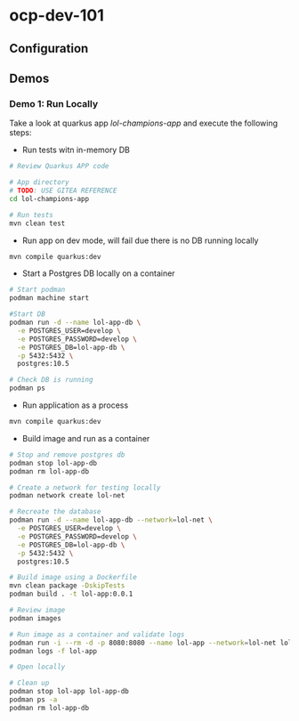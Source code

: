 # ocp-dev-101

## Configuration

## Demos

### Demo 1: Run Locally

Take a look at quarkus app *lol-champions-app* and execute the following steps:

- Run tests witn in-memory DB
```sh
# Review Quarkus APP code

# App directory
# TODO: USE GITEA REFERENCE
cd lol-champions-app

# Run tests
mvn clean test
```
- Run app on dev mode, will fail due there is no DB running locally
```sh
mvn compile quarkus:dev
```
- Start a Postgres DB locally on a container
```sh
# Start podman
podman machine start

#Start DB
podman run -d --name lol-app-db \
  -e POSTGRES_USER=develop \
  -e POSTGRES_PASSWORD=develop \
  -e POSTGRES_DB=lol-app-db \
  -p 5432:5432 \
  postgres:10.5

# Check DB is running
podman ps
```
- Run application as a process
```sh
mvn compile quarkus:dev
```
- Build image and run as a container
```sh
# Stop and remove postgres db
podman stop lol-app-db
podman rm lol-app-db

# Create a network for testing locally
podman network create lol-net

# Recreate the database 
podman run -d --name lol-app-db --network=lol-net \
  -e POSTGRES_USER=develop \
  -e POSTGRES_PASSWORD=develop \
  -e POSTGRES_DB=lol-app-db \
  -p 5432:5432 \
  postgres:10.5

# Build image using a Dockerfile
mvn clean package -DskipTests
podman build . -t lol-app:0.0.1

# Review image
podman images

# Run image as a container and validate logs
podman run -i --rm -d -p 8080:8080 --name lol-app --network=lol-net lol-app:0.0.1
podman logs -f lol-app

# Open locally

# Clean up
podman stop lol-app lol-app-db
podman ps -a
podman rm lol-app-db

```

<!-- ### Demo 2: Run in Openshift (single pod)

Deploy the application on OpenShift as a pod, what is missing here?

NOTE: Dabases is already deployed in the namespace via ArgoCD (reviewed later)

- Upload application image to Quay
- Create a pod that uses uploaded image
- 

### Demo 3: Develop application using OpenShift DevSpaces

### Demo 4: Create application using OpenShift s2i

### Demo 5: Tekton, automate CI

### Demo 6: ArgoCD automate CD -->

